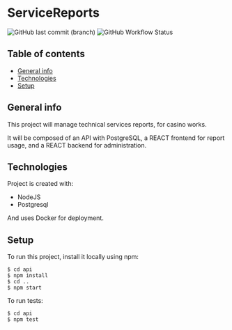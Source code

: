 # ServiceReports

![GitHub last commit (branch)](https://img.shields.io/github/last-commit/duo-dinamico/ServiceReports/develop)
![GitHub Workflow Status](https://img.shields.io/github/workflow/status/duo-dinamico/ServiceReports/Node.js%20CI)

## Table of contents

- [General info](#general-info)
- [Technologies](#technologies)
- [Setup](#setup)

## General info

This project will manage technical services reports, for casino works.

It will be composed of an API with PostgreSQL, a REACT frontend for report usage, and a REACT backend for administration.

## Technologies

Project is created with:

- NodeJS
- Postgresql

And uses Docker for deployment.

## Setup

To run this project, install it locally using npm:

```
$ cd api
$ npm install
$ cd ..
$ npm start
```

To run tests:

```
$ cd api
$ npm test
```
